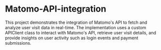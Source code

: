 # Matomo-API-integration
This project demonstrates the integration of Matomo's API to fetch and analyze user visit data in real-time. The implementation uses a custom APIClient class to interact with Matomo's API, retrieve user visit details, and provide insights on user activity such as login events and payment submissions.
